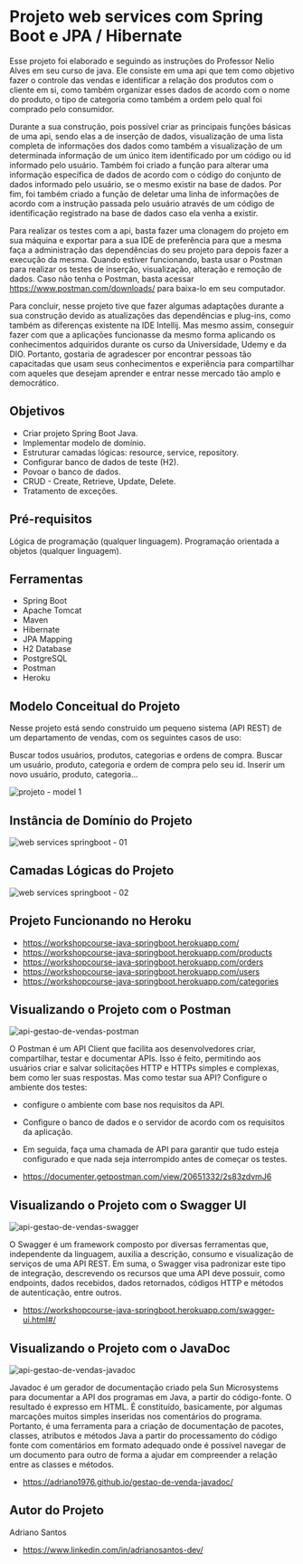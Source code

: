 # Projeto web services com Spring Boot e JPA / Hibernate

Esse projeto foi elaborado e seguindo as instruções do Professor Nelio Alves em seu curso de java. Ele consiste em uma api que tem como objetivo fazer o controle das vendas e identificar a relação dos produtos com o cliente em si, como também organizar esses dados de acordo com o nome do produto, o tipo de categoria como também a ordem pelo qual foi comprado pelo consumidor.

Durante a sua construção, pois possível criar as principais funções básicas de uma api, sendo elas a de inserção de dados, visualização de uma lista completa de informações dos dados como também a visualização de um determinada informação de um único item identificado por um código ou id informado pelo usuário. Também foi criado a função para alterar uma informação específica de dados de acordo com o código do conjunto de dados informado pelo usuário, se o mesmo existir na base de dados. Por fim, foi também criado a função de deletar uma linha de informações de acordo com a instrução passada pelo usuário através de um código de identificação registrado na base de dados caso ela venha a existir.

Para realizar os testes com a api, basta fazer uma clonagem do projeto em sua máquina e exportar para a sua IDE de preferência para que a mesma faça a administração das dependências do seu projeto para depois fazer a execução da mesma. Quando estiver funcionando, basta usar o Postman para realizar os testes de inserção, visualização, alteração e remoção de dados. Caso não tenha o Postman, basta acessar https://www.postman.com/downloads/ para baixa-lo em seu computador.

Para concluir, nesse projeto tive que fazer algumas adaptações durante a sua construção devido as atualizações das dependências e plug-ins, como também as diferenças existente na IDE Intellij. Mas mesmo assim, conseguir fazer com que a aplicações funcionasse da mesmo forma aplicando os conhecimentos adquiridos durante os curso da Universidade, Udemy e da DIO. Portanto, gostaria de agradescer por encontrar pessoas tão capacitadas que usam seus conhecimentos e experiência para compartilhar com aqueles que desejam aprender e entrar nesse mercado tão amplo e democrático.

## Objetivos

* Criar projeto Spring Boot Java.
* Implementar modelo de domínio.
* Estruturar camadas lógicas: resource, service, repository.
* Configurar banco de dados de teste (H2).
* Povoar o banco de dados.
* CRUD - Create, Retrieve, Update, Delete.
* Tratamento de exceções.

## Pré-requisitos

Lógica de programação (qualquer linguagem).
Programação orientada a objetos (qualquer linguagem).

## Ferramentas

* Spring Boot
* Apache Tomcat
* Maven
* Hibernate
* JPA Mapping
* H2 Database
* PostgreSQL
* Postman
* Heroku

## Modelo Conceitual do Projeto

Nesse projeto está sendo construido um pequeno sistema (API REST) de um departamento de vendas, com os seguintes casos de uso:

Buscar todos usuários, produtos, categorias e ordens de compra.
Buscar um usuário, produto, categoria e ordem de compra pelo seu id.
Inserir um novo usuário, produto, categoria...

![projeto - model 1](https://user-images.githubusercontent.com/17755195/191788487-d898cc8b-2d7f-4991-a87c-7e8fd9ce86d1.png)

## Instância de Domínio do Projeto

![web services springboot - 01](https://user-images.githubusercontent.com/17755195/194159496-389280d4-a430-439b-9891-1551a4408862.png)

## Camadas Lógicas do Projeto

![web services springboot - 02](https://user-images.githubusercontent.com/17755195/194160003-a00426c7-8b78-4061-91e7-784ba16e02e2.png)

## Projeto Funcionando no Heroku

* https://workshopcourse-java-springboot.herokuapp.com/
* https://workshopcourse-java-springboot.herokuapp.com/products
* https://workshopcourse-java-springboot.herokuapp.com/orders
* https://workshopcourse-java-springboot.herokuapp.com/users
* https://workshopcourse-java-springboot.herokuapp.com/categories

## Visualizando o Projeto com o Postman

![api-gestao-de-vendas-postman](https://user-images.githubusercontent.com/17755195/196307967-8982e98c-88d6-4014-bc46-b3a27a97e7af.png)

O Postman é um API Client que facilita aos desenvolvedores criar, compartilhar, testar e documentar APIs. Isso é feito, permitindo aos usuários criar e salvar solicitações HTTP e HTTPs simples e complexas, bem como ler suas respostas. Mas como testar sua API? 
Configure o ambiente dos testes: 
* configure o ambiente com base nos requisitos da API. 
* Configure o banco de dados e o servidor de acordo com os requisitos da aplicação. 
* Em seguida, faça uma chamada de API para garantir que tudo esteja configurado e que nada seja interrompido antes de começar os testes.

* https://documenter.getpostman.com/view/20651332/2s83zdvmJ6

## Visualizando o Projeto com o Swagger UI

![api-gestao-de-vendas-swagger](https://user-images.githubusercontent.com/17755195/196308810-8a56d0b9-6d1e-42df-8833-661655fb755b.png)

O Swagger é um framework composto por diversas ferramentas que, independente da linguagem, auxilia a descrição, consumo e visualização de serviços de uma API REST. Em suma, o Swagger visa padronizar este tipo de integração, descrevendo os recursos que uma API deve possuir, como endpoints, dados recebidos, dados retornados, códigos HTTP e métodos de autenticação, entre outros. 

* https://workshopcourse-java-springboot.herokuapp.com/swagger-ui.html#/

## Visualizando o Projeto com o JavaDoc

![api-gestao-de-vendas-javadoc](https://user-images.githubusercontent.com/17755195/196307213-3c77f5e0-5153-457f-b796-f3b2acbca0bf.png)

Javadoc é um gerador de documentação criado pela Sun Microsystems para documentar a API dos programas em Java, a partir do código-fonte. O resultado é expresso em HTML. É constituído, basicamente, por algumas marcações muitos simples inseridas nos comentários do programa. Portanto, é uma ferramenta para a criação de documentação de pacotes, classes, atributos e métodos Java a partir do processamento do código fonte com comentários em formato adequado onde é possível navegar de um documento para outro de forma a ajudar em compreender a relação entre as classes e métodos.

* https://adriano1976.github.io/gestao-de-venda-javadoc/

## Autor do Projeto

Adriano Santos

* https://www.linkedin.com/in/adrianosantos-dev/
